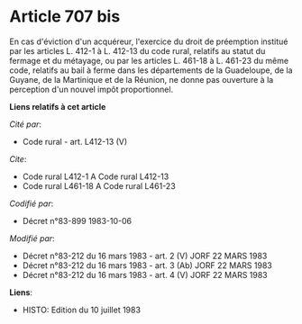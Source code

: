 # Article 707 bis

En cas d'éviction d'un acquéreur, l'exercice du droit de préemption institué par les articles L. 412-1 à L. 412-13 du code
rural, relatifs au statut du fermage et du métayage, ou par les articles L. 461-18 à L. 461-23 du même code, relatifs au bail
à ferme dans les départements de la Guadeloupe, de la Guyane, de la Martinique et de la Réunion, ne donne pas ouverture à la
perception d'un nouvel impôt proportionnel.

**Liens relatifs à cet article**

_Cité par_:

  - Code rural - art. L412-13 (V)

_Cite_:

  - Code rural L412-1 A Code rural L412-13
  - Code rural L461-18 A Code rural L461-23

_Codifié par_:

  - Décret n°83-899 1983-10-06

_Modifié par_:

  - Décret n°83-212 du 16 mars 1983 - art. 2 (V) JORF 22 MARS 1983
  - Décret n°83-212 du 16 mars 1983 - art. 3 (Ab) JORF 22 MARS 1983
  - Décret n°83-212 du 16 mars 1983 - art. 4 (V) JORF 22 MARS 1983

**Liens**:

  - HISTO: Edition du 10 juillet 1983
